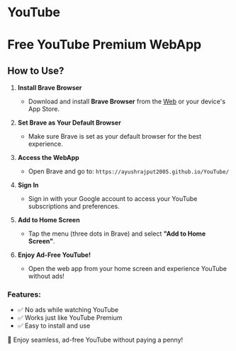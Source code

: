 
# YouTube

# Free YouTube Premium WebApp

## How to Use?

1. **Install Brave Browser**  
   - Download and install **Brave Browser** from the [Web](https://brave.com/) or your device's App Store.  
   
2. **Set Brave as Your Default Browser**  
   - Make sure Brave is set as your default browser for the best experience.  

3. **Access the WebApp**  
   - Open Brave and go to: `https://ayushrajput2005.github.io/YouTube/`  
   
4. **Sign In**  
   - Sign in with your Google account to access your YouTube subscriptions and preferences.  

5. **Add to Home Screen**  
   - Tap the menu (three dots in Brave) and select **"Add to Home Screen"**.  

6. **Enjoy Ad-Free YouTube!**  
   - Open the web app from your home screen and experience YouTube without ads!  

### Features:
- ✅ No ads while watching YouTube  
- ✅ Works just like YouTube Premium  
- ✅ Easy to install and use  

🚀 Enjoy seamless, ad-free YouTube without paying a penny!

